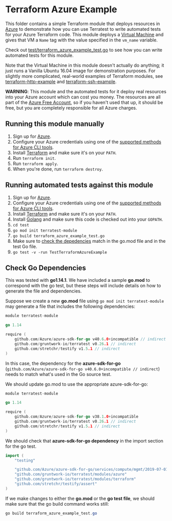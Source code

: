 # Terraform Azure Example

This folder contains a simple Terraform module that deploys resources in [Azure](https://azure.microsoft.com/) to demonstrate
how you can use Terratest to write automated tests for your Azure Terraform code. This module deploys a [Virtual
Machine](https://azure.microsoft.com/en-us/services/virtual-machines/) and gives that VM a `Name` tag with the value specified in the
`vm_name` variable.

Check out [test/terraform_azure_example_test.go](/test/terraform_azure_example_test.go) to see how you can write
automated tests for this module.

Note that the Virtual Machine in this module doesn't actually do anything; it just runs a Vanilla Ubuntu 16.04 image for
demonstration purposes. For slightly more complicated, real-world examples of Terraform modules, see
[terraform-http-example](/examples/terraform-http-example) and [terraform-ssh-example](/examples/terraform-ssh-example).

**WARNING**: This module and the automated tests for it deploy real resources into your Azure account which can cost you
money. The resources are all part of the [Azure Free Account](https://azure.microsoft.com/en-us/free/), so if you haven't used that up,
it should be free, but you are completely responsible for all Azure charges.





## Running this module manually

1. Sign up for [Azure](https://azure.microsoft.com/).
1. Configure your Azure credentials using one of the [supported methods for Azure CLI
   tools](https://docs.microsoft.com/en-us/cli/azure/azure-cli-configuration?view=azure-cli-latest).
1. Install [Terraform](https://www.terraform.io/) and make sure it's on your `PATH`.
1. Run `terraform init`.
1. Run `terraform apply`.
1. When you're done, run `terraform destroy`.




## Running automated tests against this module

1. Sign up for [Azure](https://azure.microsoft.com/).
1. Configure your Azure credentials using one of the [supported methods for Azure CLI
   tools](https://docs.microsoft.com/en-us/cli/azure/azure-cli-configuration?view=azure-cli-latest).
1. Install [Terraform](https://www.terraform.io/) and make sure it's on your `PATH`.
1. Install [Golang](https://golang.org/) and make sure this code is checked out into your `GOPATH`.
1. `cd test`
1. `go mod init terratest-module`
1. `go build terraform_azure_example_test.go`
1. Make sure to [check the depedencies](#check-go-dependencies) match in the go.mod file and in the test Go file.
1. `go test -v -run TestTerraformAzureExample`




## Check Go Dependencies
This was tested with **go1.14.1**.  We have included a sample **go.mod** to correspond with the go test, but these steps will include details on how to generate the file and dependencies.

Suppose we create a new **go.mod** file using `go mod init terratest-module` may generate a file that includes the following dependencies:

```go
module terratest-module

go 1.14

require (
	github.com/Azure/azure-sdk-for-go v40.6.0+incompatible // indirect
	github.com/gruntwork-io/terratest v0.26.1 // indirect
	github.com/stretchr/testify v1.5.1 // indirect
)
```

In this case, the dependency for the **azure-sdk-for-go** (`github.com/Azure/azure-sdk-for-go v40.6.0+incompatible // indirect`) needs to match what's used in the Go source test.

We should update go.mod to use the appropriate azure-sdk-for-go:

```go
module terratest-module

go 1.14

require (
	github.com/Azure/azure-sdk-for-go v38.1.0+incompatible
	github.com/gruntwork-io/terratest v0.26.1 // indirect
	github.com/stretchr/testify v1.5.1 // indirect
)
```

We should check that **azure-sdk-for-go dependency** in the import section for the go test.
```go
import (
	"testing"

	"github.com/Azure/azure-sdk-for-go/services/compute/mgmt/2019-07-01/compute"
	"github.com/gruntwork-io/terratest/modules/azure"
	"github.com/gruntwork-io/terratest/modules/terraform"
	"github.com/stretchr/testify/assert"
)
```

If we make changes to either the **go.mod** or the **go test file**, we should make sure that the go build command works still:

```powershell
go build terraform_azure_example_test.go
```